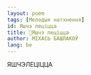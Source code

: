 ```yaml
---
layout: poem
tags: [Мелодыя натхнення]
id: Яшчэ леціцца
title: 🚧Яшчэ леціцца
author: МІХАСЬ БАШЛАКОЎ
lang: be
---
```



 
ЯШЧЭЛЕЦІЦЦА

  

